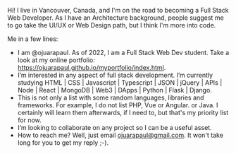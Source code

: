 Hi! I live in Vancouver, Canada, and I'm on the road to becoming a Full Stack Web Developer.
As I have an Architecture background, people suggest me to go take the UI/UX or Web Design path, but I think I'm more into code.

Me in a few lines:

- I am @ojuarapaul. As of 2022, I am a Full Stack Web Dev student. Take a look at my online portfolio: https://ojuarapaul.github.io/myportfolio/index.html.
- I’m interested in any aspect of full stack development.
I’m currently studying HTML | CSS | Javascript | Typescript | JSON | jQuery | APIs | Node | React | MongoDB | Web3 | DApps | Python | Flask | Django. 
- This is not only a list with some random languages, libraries and frameworks. For example, I do not list PHP, Vue or Angular. or Java. I certainly will learn them afterwards, if I need to, but that's my priority list for now.
- I’m looking to collaborate on any project so I can be a useful asset.
- How to reach me? Well, just email ojuarapaul@gmail.com. It won't take long for you to get my reply ;-).


<!---
ojuarapaul/ojuarapaul is a ✨ special ✨ repository because its `README.md` (this file) appears on your GitHub profile.
You can click the Preview link to take a look at your changes.
--->
